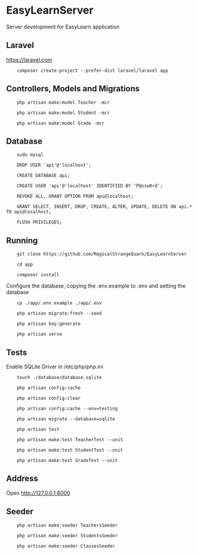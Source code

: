 # EasyLearnServer

Server development for EasyLearn application

## Laravel

<https://laravel.com>

```
    composer create-project --prefer-dist laravel/laravel app
```

## Controllers, Models and Migrations

```
    php artisan make:model Teacher -mcr

    php artisan make:model Student -mcr

    php artisan make:model Grade -mcr
```

## Database

```
    sudo mysql

    DROP USER 'api'@'localhost';

    CREATE DATABASE api;

    CREATE USER 'api'@'localhost' IDENTIFIED BY 'P@ssw0rd';

    REVOKE ALL, GRANT OPTION FROM api@localhost;

    GRANT SELECT, INSERT, DROP, CREATE, ALTER, UPDATE, DELETE ON api.* TO api@localhost;

    FLUSH PRIVILEGES;
```

## Running

```
    git clone https://github.com/MagicalStrangeQuark/EasyLearnServer
```

```
    cd app

    composer install
```

Configure the database, copying the .env.example to .env and setting the database

```
    cp ./app/.env.example ./app/.env
```

```
    php artisan migrate:fresh --seed
    
    php artisan key:generate

    php artisan serve
```

## Tests

Enable SQLite Driver in /etc/php/php.ini

```
    touch ./database/database.sqlite

    php artisan config:cache

    php artisan config:clear

    php artisan config:cache --env=testing

    php artisan migrate --database=sqlite

    php artisan test
```

```
    php artisan make:test TeacherTest --unit

    php artisan make:test StudentTest --unit

    php artisan make:test GradeTest --unit
```

## Address

Open <http://127.0.0.1:8000>

## Seeder

```
    php artisan make:seeder TeachersSeeder

    php artisan make:seeder StudentsSeeder

    php artisan make:seeder ClassesSeeder
```